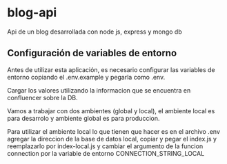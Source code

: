 # blog-api
Api de un blog desarrollada con node js, express y mongo db

## Configuración de variables de entorno
Antes de utilizar esta aplicación, es necesario configurar las variables de entorno copiando el .env.example y pegarla como .env. 

Cargar los valores utilizando la informacion que se encuentra en confluencer sobre la DB.

Vamos a trabajar con dos ambientes (global y local), el ambiente local es para desarrolo y ambiente global es para produccion.

Para utilizar el ambiente local lo que tienen que hacer es en el archivo .env agregar la direccion de la base de datos local, copiar y pegar el index.js y reemplazarlo por index-local.js y cambiar el argumento de la funcion connection por la variable de entorno CONNECTION_STRING_LOCAL 
